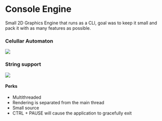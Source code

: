 # Console Engine
Small 2D Graphics Engine that runs as a CLI, goal was to keep it small and pack it with as many features as possible.

### Celullar Automaton

<img src="https://raw.githubusercontent.com/vzze/console-engine/main/cellular_automaton.png">

### String support

<img src="https://raw.githubusercontent.com/vzze/console-engine/main/string_test.png">

#### Perks
* Multithreaded
* Rendering is separated from the main thread
* Small source
* CTRL + PAUSE will cause the application to gracefully exit
